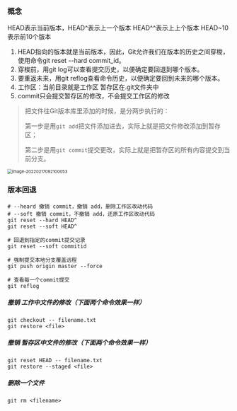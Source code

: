 

### 概念

HEAD表示当前版本，HEAD^表示上一个版本 HEAD^^表示上上个版本 HEAD~10表示前10个版本

1. HEAD指向的版本就是当前版本，因此，Git允许我们在版本的历史之间穿梭，使用命令git reset --hard commit_id。
2. 穿梭前，用git log可以查看提交历史，以便确定要回退到哪个版本。
3. 要重返未来，用git reflog查看命令历史，以便确定要回到未来的哪个版本。
3. 工作区：当前目录就是工作区  暂存区在.git文件夹中
3. commit只会提交暂存区的修改，不会提交工作区的修改

> 把文件往Git版本库里添加的时候，是分两步执行的：
>
> 第一步是用`git add`把文件添加进去，实际上就是把文件修改添加到暂存区；
>
> 第二步是用`git commit`提交更改，实际上就是把暂存区的所有内容提交到当前分支。

<img src="/Users/tianming/Library/Application%20Support/typora-user-images/image-20220217092100053.png" alt="image-20220217092100053" style="zoom: 67%;" />

### 版本回退
```shell
# --heard 撤销 commit，撤销 add，删除工作区改动代码
# --soft 撤销 commit，不撤销 add，还原工作区改动代码
git reset --hard HEAD^
git reset --soft HEAD^

# 回退到指定的commit提交记录
git reset --soft commitid

# 强制提交本地分支覆盖远程
git push origin master --force

# 查看每一个commit提交
git reflog
```



##### 撤销 工作中文件的修改（下面两个命令效果一样）

```shell
git checkout -- filename.txt
git restore <file>
```



##### 撤销 暂存区中文件的修改（下面两个命令效果一样）

```shell
git reset HEAD -- filename.txt
git restore --staged <file>
```



##### 删除一个文件

```shell
git rm <filename>
```

